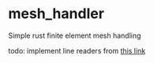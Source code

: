# mesh_handler
Simple rust finite element mesh handling

todo: implement line readers from [this link](https://docs.rs/sscanf/0.1.3/sscanf/)
